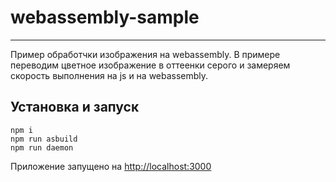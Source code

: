 # webassembly-sample
---
Пример обработчки изображения на webassembly.
В примере переводим цветное изображение в оттеенки серого и замеряем скорость выполнения на js и на webassembly.

## Установка и запуск
```
npm i
npm run asbuild
npm run daemon
```

Приложение запущено на [http://localhost:3000](http://localhost:3000/)
